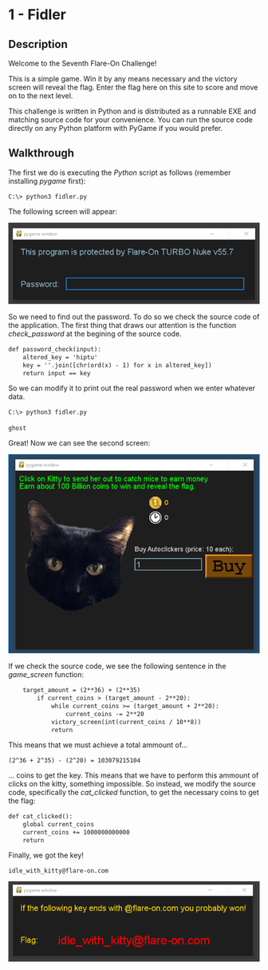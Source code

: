 # 1 - Fidler

## Description

Welcome to the Seventh Flare-On Challenge!

This is a simple game. Win it by any means necessary and the victory screen will reveal the flag. Enter the flag here on this site to score and move on to the next level.

This challenge is written in Python and is distributed as a runnable EXE and matching source code for your convenience. You can run the source code directly on any Python platform with PyGame if you would prefer.

## Walkthrough

The first we do is executing the _Python_ script as follows (remember installing _pygame_ first):

```
C:\> python3 fidler.py
```

The following screen will appear:

![Fidler 1](Images/fidler_1.png)

So we need to find out the password. To do so we check the source code of the application. The first thing that draws our attention is the function _check_password_ at the begining of the source code.

```
def password_check(input):
    altered_key = 'hiptu'
    key = ''.join([chr(ord(x) - 1) for x in altered_key])
    return input == key
```

So we can modify it to print out the real password when we enter whatever data.

```
C:\> python3 fidler.py

ghost
```

Great! Now we can see the second screen:

![Fidler 2](Images/fidler_2.png)

If we check the source code, we see the following sentence in the _game_screen_ function:

```
	target_amount = (2**36) + (2**35)
        if current_coins > (target_amount - 2**20):
            while current_coins >= (target_amount + 2**20):
                current_coins -= 2**20
            victory_screen(int(current_coins / 10**8))
            return
```

This means that we must achieve a total ammount of...

```
(2^36 + 2^35) - (2^20) = 103079215104
```

... coins to get the key. This means that we have to perform this ammount of clicks on the kitty, something impossible. So instead, we modify the source code, specifically the _cat_clicked_ function, to get the necessary coins to get the flag:

```
def cat_clicked():
	global current_coins
    current_coins += 1000000000000
    return
```

Finally, we got the key!

```
idle_with_kitty@flare-on.com
```

![Fidler 3](Images/fidler_3.png)
